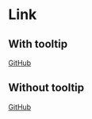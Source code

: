 # Link
## With tooltip
[GitHub](https://github.com/ErwanLT "ErwanLT")
## Without tooltip
[GitHub](https://github.com)
